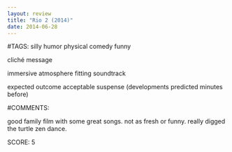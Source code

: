 ```yaml
---
layout: review
title: "Rio 2 (2014)"
date: 2014-06-28
---
```


#TAGS:
silly humor
physical comedy
funny

cliché message

immersive atmosphere
fitting soundtrack

expected outcome
acceptable suspense (developments predicted minutes before)

#COMMENTS:

good family film with some great songs. not as fresh or funny. really digged the turtle zen dance.





SCORE:
5
